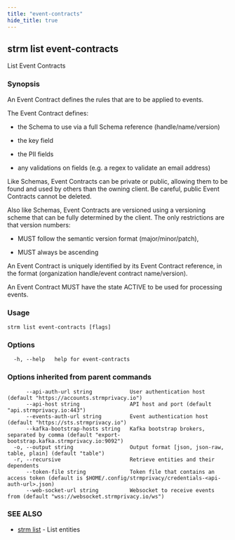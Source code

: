 ```yaml
---
title: "event-contracts"
hide_title: true
---
```

## strm list event-contracts

List Event Contracts

### Synopsis

An Event Contract defines the rules that are to be applied to events.

The Event Contract defines:

- the Schema to use via a full Schema reference (handle/name/version)

- the key field

- the PII fields

- any validations on fields (e.g. a regex to validate an email address)

Like Schemas, Event Contracts can be private or public, allowing them to be found and used by others than the owning
client. Be careful, public Event Contracts cannot be deleted.

Also like Schemas, Event Contracts are versioned using a versioning scheme that can be fully determined by the client.
The only restrictions are that version numbers:

- MUST follow the semantic version format (major/minor/patch),

- MUST always be ascending

An Event Contract is uniquely identified by its Event Contract reference, in the format (organization handle/event
contract name/version).

An Event Contract MUST have the state ACTIVE to be used for processing events.

### Usage


```
strm list event-contracts [flags]
```

### Options

```
  -h, --help   help for event-contracts
```

### Options inherited from parent commands

```
      --api-auth-url string            User authentication host (default "https://accounts.strmprivacy.io")
      --api-host string                API host and port (default "api.strmprivacy.io:443")
      --events-auth-url string         Event authentication host (default "https://sts.strmprivacy.io")
      --kafka-bootstrap-hosts string   Kafka bootstrap brokers, separated by comma (default "export-bootstrap.kafka.strmprivacy.io:9092")
  -o, --output string                  Output format [json, json-raw, table, plain] (default "table")
  -r, --recursive                      Retrieve entities and their dependents
      --token-file string              Token file that contains an access token (default is $HOME/.config/strmprivacy/credentials-<api-auth-url>.json)
      --web-socket-url string          Websocket to receive events from (default "wss://websocket.strmprivacy.io/ws")
```

### SEE ALSO

* [strm list](/cli-reference/strm/list/index.md)	 - List entities

